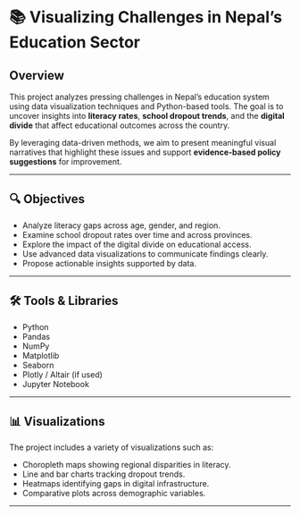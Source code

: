 # 📚 Visualizing Challenges in Nepal’s Education Sector

## Overview

This project analyzes pressing challenges in Nepal’s education system using data visualization techniques and Python-based tools. The goal is to uncover insights into **literacy rates**, **school dropout trends**, and the **digital divide** that affect educational outcomes across the country.

By leveraging data-driven methods, we aim to present meaningful visual narratives that highlight these issues and support **evidence-based policy suggestions** for improvement.

---

## 🔍 Objectives

- Analyze literacy gaps across age, gender, and region.
- Examine school dropout rates over time and across provinces.
- Explore the impact of the digital divide on educational access.
- Use advanced data visualizations to communicate findings clearly.
- Propose actionable insights supported by data.

---

## 🛠️ Tools & Libraries

- Python
- Pandas
- NumPy
- Matplotlib
- Seaborn
- Plotly / Altair (if used)
- Jupyter Notebook

---

## 📊 Visualizations

The project includes a variety of visualizations such as:

- Choropleth maps showing regional disparities in literacy.
- Line and bar charts tracking dropout trends.
- Heatmaps identifying gaps in digital infrastructure.
- Comparative plots across demographic variables.

---

